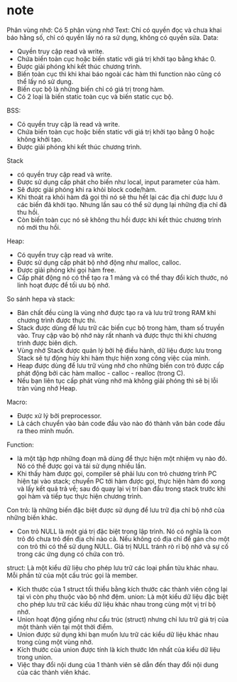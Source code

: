 # note
Phân vùng nhớ: Có 5 phân vùng nhớ
Text: Chỉ có quyền đọc và chưa khai báo hằng số, chỉ có quyền lấy nó ra sử dụng, không có quyền sửa.
Data:
+ Quyền truy cập read và write.
+ Chứa biến toàn cục hoặc biến static với giá trị khởi tạo bằng khác 0.
+ Được giải phóng khi kết thúc chương trình.
+ Biến toàn cục thì khi khai báo ngoài các hàm thì function nào cũng có thể lấy nó sử dụng.
+ Biến cục bộ là những biến chỉ có giá trị trong hàm.
+ Có 2 loại là biến static toàn cục và biến static cục bộ.

BSS:
+ Có quyền truy cập là read và write.
+ Chứa biến toàn cục hoặc biến static với giá trị khởi tạo bằng 0 hoặc không khởi tạo.
+ Được giải phóng khi kết thúc chương trình.

Stack
+ có quyền truy cập read và write.
+ Được sử dụng cấp phát cho biến như local, input parameter của hàm.
+ Sẽ được giải phóng khi ra khỏi block code/hàm.
+ Khi thoát ra khỏi hàm đã gọi thì nó sẽ thu hết lại các địa chỉ được lưu ở các biến đã khởi tạo.
Nhưng lần sau có thể sử dụng lại những địa chỉ đã thu hồi.
+ Còn biến toàn cục nó sẽ không thu hồi được khi kết thúc chương trình nó mới thu hồi.

Heap:
+ Có quyền truy cập read và write.
+ Được sử dụng cấp phát bộ nhớ động như malloc, calloc.
+ Được giải phóng khi gọi hàm free.
+ Cấp phát động nó có thể tạo ra 1 mảng và có thể thay đổi kích thước, nó linh hoạt được để tối ưu bộ nhớ.

So sánh hepa và stack:
+ Bản chất đều cùng là vùng nhớ được tạo ra và lưu trữ trong RAM khi chương trình được thực thi.
+	Stack được dùng để lưu trữ các biến cục bộ trong hàm, tham số truyền vào.
Truy cập vào bộ nhớ này rất nhanh và được thực thi khi chương trình được biên dịch.
+ Vùng nhớ Stack được quản lý bởi hệ điều hành, dữ liệu được lưu trong Stack sẽ tự động hủy khi hàm thực hiện xong công việc của mình.
+ Heap được dùng để lưu trữ vùng nhớ cho những biến con trỏ được cấp phát động bởi các hàm malloc - calloc - realloc (trong C). 
+	Nếu bạn liên tục cấp phát vùng nhớ mà không giải phóng thì sẽ bị lỗi tràn vùng nhớ Heap.

Macro:
- Được xử lý bởi preprocessor.
- Là cách chuyển vào bản code đầu vào nào đó thành văn bản code đầu ra theo mình muốn.

Function:
- là một tập hợp những đoạn mã dùng để thực hiện một nhiệm vụ nào đó. Nó có thể được gọi và tái sử dụng nhiều lần.
- Khi thấy hàm được gọi, compiler sẽ phải lưu con trỏ chương trình PC hiện tại vào stack; chuyển PC tới hàm được gọi, 
thực hiện hàm đó xong và lấy kết quả trả về; sau đó quay lại vị trí ban đầu trong stack trước khi gọi hàm và tiếp tục thực hiện chương trình.

Con trỏ: là những biến đặc biệt được sử dụng để lưu trữ địa chỉ bộ nhớ của những biến khác.
- Con trỏ NULL là một giá trị đặc biệt trong lập trình. Nó có nghĩa là con trỏ đó chưa trỏ đến địa chỉ nào cả.
Nếu không có địa chỉ để gán cho một con trỏ thì có thể sử dụng NULL. Giá trị NULL tránh rò rỉ bộ nhớ và sự cố trong các ứng dụng có chứa con trỏ.

struct: Là một kiểu dữ liệu cho phép lưu trữ các loại phần tửu khác nhau. Mỗi phần tử của một cấu trúc gọi là member.
- Kích thước của 1 struct tối thiểu bằng kích thước các thành viên cộng lại tại vì còn phụ thuộc vào bộ nhớ đệm.
union: Là một kiểu dữ liệu đặc biệt cho phép lưu trữ các kiểu dữ liệu khác nhau trong cùng một vị trí bộ nhớ. 
- Union hoạt động giống như cấu trúc (struct) nhưng chỉ lưu trữ giá trị của một thành viên tại một thời điểm.
- Union được sử dụng khi bạn muốn lưu trữ các kiểu dữ liệu khác nhau trong cùng một vùng nhớ.
- Kích thước của union được tính là kích thước lớn nhất của kiểu dữ liệu trong union. 
- Việc thay đổi nội dung của 1 thành viên sẽ dẫn đến thay đổi nội dung của các thành viên khác.

